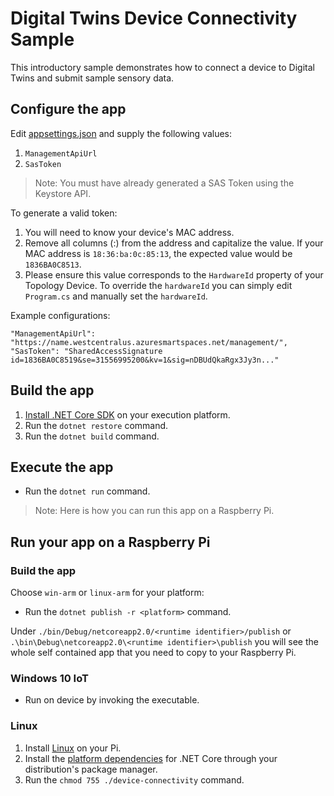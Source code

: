 # Digital Twins Device Connectivity Sample

This introductory sample demonstrates how to connect a device to Digital Twins and submit sample sensory data.

## Configure the app

Edit [appsettings.json](./appsettings.json) and supply the following values:

1. `ManagementApiUrl`
2. `SasToken`

> Note: You must have already generated a SAS Token using the Keystore API. 

To generate a valid token:

1. You will need to know your device's MAC address.
2. Remove all columns (:) from the address and capitalize the value. If your MAC address is `18:36:ba:0c:85:13`, the expected value would be `1836BA0C8513`.
3. Please ensure this value corresponds to the `HardwareId` property of your Topology Device.  To override the `hardwareId` you can simply edit `Program.cs` and manually set the `hardwareId`.

Example configurations:

```
"ManagementApiUrl": "https://name.westcentralus.azuresmartspaces.net/management/",
"SasToken": "SharedAccessSignature id=1836BA0C8519&se=31556995200&kv=1&sig=nDBUdQkaRgx3Jy3n..."
```  

## Build the app

1. [Install .NET Core SDK](https://www.microsoft.com/net/core) on your execution platform.
2. Run the `dotnet restore` command.
3. Run the `dotnet build` command.

## Execute the app

* Run the `dotnet run` command.

>Note: Here is how you can run this app on a Raspberry Pi.

## Run your app on a Raspberry Pi

### Build the app

Choose `win-arm` or `linux-arm` for your platform:
* Run the `dotnet publish -r <platform>` command.

Under `./bin/Debug/netcoreapp2.0/<runtime identifier>/publish` or `.\bin\Debug\netcoreapp2.0\<runtime identifier>\publish` you will see the whole self contained app that you need to copy to your Raspberry Pi.

### Windows 10 IoT

* Run on device by invoking the executable.

### Linux

1. Install [Linux](https://www.raspberrypi.org/downloads/) on your Pi.
2. Install the [platform dependencies](https://github.com/dotnet/core/blob/master/Documentation/prereqs.md) for .NET Core through your distribution's package manager.
3. Run the `chmod 755 ./device-connectivity` command.
